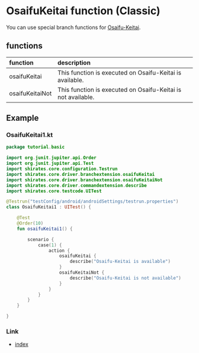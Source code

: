 # OsaifuKeitai function (Classic)

You can use special branch functions for [Osaifu-Keitai](https://en.wikipedia.org/wiki/Osaifu-Keitai).

## functions

| function        | description                                                  |
|:----------------|:-------------------------------------------------------------|
| osaifuKeitai    | This function is executed on Osaifu-Keitai is available.     |
| osaifuKeitaiNot | This function is executed on Osaifu-Keitai is not available. |

## Example

### OsaifuKeitai1.kt

```kotlin
package tutorial.basic

import org.junit.jupiter.api.Order
import org.junit.jupiter.api.Test
import shirates.core.configuration.Testrun
import shirates.core.driver.branchextension.osaifuKeitai
import shirates.core.driver.branchextension.osaifuKeitaiNot
import shirates.core.driver.commandextension.describe
import shirates.core.testcode.UITest

@Testrun("testConfig/android/androidSettings/testrun.properties")
class OsaifuKeitai1 : UITest() {

    @Test
    @Order(10)
    fun osaifuKeitai1() {

        scenario {
            case(1) {
                action {
                    osaifuKeitai {
                        describe("Osaifu-Keitai is available")
                    }
                    osaifuKeitaiNot {
                        describe("Osaifu-Keitai is not available")
                    }
                }
            }
        }
    }

}
```

### Link

- [index](../../../index.md)
